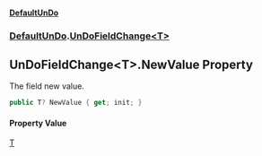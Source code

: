 #### [DefaultUnDo](../../index.md 'index')
### [DefaultUnDo](../../index.md#DefaultUnDo 'DefaultUnDo').[UnDoFieldChange&lt;T&gt;](index.md 'DefaultUnDo\.UnDoFieldChange\<T\>')

## UnDoFieldChange\<T\>\.NewValue Property

The field new value\.

```csharp
public T? NewValue { get; init; }
```

#### Property Value
[T](index.md#DefaultUnDo.UnDoFieldChange_T_.T 'DefaultUnDo\.UnDoFieldChange\<T\>\.T')
